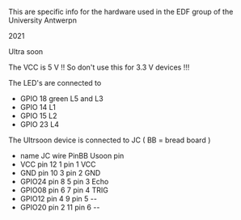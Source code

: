 This are specific info for the hardware used in the EDF group of the University Antwerpn 

2021 

Ultra soon 

The VCC  is 5 V !!   So don't use this for 3.3 V devices !!! 

The LED's  are connected to 

   * GPIO 18 green L5  and L3 
   * GPIO 14 L1
   * GPIO 15 L2
   * GPIO 23 L4
   
 The Ultrsoon device is connected to   JC  ( BB = bread board )
 
   * name    JC       wire     PinBB     Usoon pin
   * VCC     pin 12    1   	   pin 1     VCC
   * GND     pin 10    3       pin 2     GND 
   * GPIO24  pin 8     5       pin 3     Echo
   * GPIO08  pin 6     7       pin 4     TRIG 
   * GPIO12  pin 4     9       pin 5      --
   * GPIO20  pin 2     11      pin 6      --
